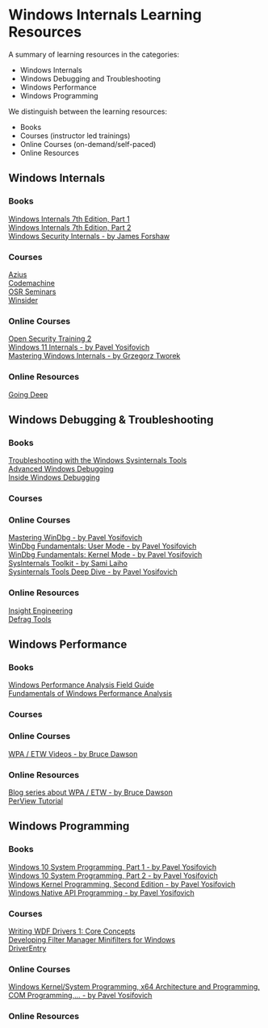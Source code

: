 # Windows Internals Learning Resources

A summary of learning resources in the categories: 
* Windows Internals  
* Windows Debugging and Troubleshooting  
* Windows Performance  
* Windows Programming

We distinguish between the learning resources:  
* Books  
* Courses (instructor led trainings)  
* Online Courses (on-demand/self-paced)  
* Online Resources  


## Windows Internals

### Books
[Windows Internals 7th Edition, Part 1](https://www.amazon.com/Windows-Internals-Part-architecture-management/dp/0735684189)  
[Windows Internals 7th Edition, Part 2](https://www.amazon.com/Windows-Internals-Part-2-7th/dp/0135462401)  
[Windows Security Internals - by James Forshaw](https://nostarch.com/windows-security-internals)

### Courses
[Azius](https://azius.com/)  
[Codemachine](https://codemachine.com/training.html)  
[OSR Seminars](https://www.osr.com/seminars/)  
[Winsider](https://windows-internals.com/)  

### Online Courses
[Open Security Training 2](https://p.ost2.fyi/courses)  
[Windows 11 Internals - by Pavel Yosifovich](https://www.pluralsight.com/paths/windows-11-internals)  
[Mastering Windows Internals - by Grzegorz Tworek](https://gtworek.com/mastering-windows-internals)  

### Online Resources
[Going Deep](https://walkingcat.github.io/ch9-index/?p=Shows_Going+Deep)  

## Windows Debugging & Troubleshooting

### Books
[Troubleshooting with the Windows Sysinternals Tools](https://www.amazon.com/Troubleshooting-Windows-Sysinternals-Tools-2nd/dp/0735684448)  
[Advanced Windows Debugging](https://www.amazon.com/Advanced-Windows-Debugging-Mario-Hewardt/dp/0321374460)  
[Inside Windows Debugging](https://www.amazon.com/Inside-Windows-Debugging-Developer-Reference/dp/0735662789)  

### Courses

### Online Courses
[Mastering WinDbg - by Pavel Yosifovich](https://training.trainsec.net/mastering-windbg)  
[WinDbg Fundamentals: User Mode - by Pavel Yosifovich](https://www.pentesteracademy.com/course?id=52)  
[WinDbg Fundamentals: Kernel Mode - by Pavel Yosifovich](https://www.pentesteracademy.com/course?id=53)  
[SysInternals Toolkit - by Sami Laiho](https://www.pluralsight.com/paths/sysinternals-toolkit-skill)  
[Sysinternals Tools Deep Dive - by Pavel Yosifovich](https://training.trainsec.net/sysinternals-tools-deep-dive-1)  

### Online Resources
[Insight Engineering](https://github.com/DebugPrivilege/InsightEngineering/tree/main)  
[Defrag Tools](https://learn.microsoft.com/en-us/shows/defrag-tools/)  

## Windows Performance

### Books
[Windows Performance Analysis Field Guide](https://www.amazon.com/Windows-Performance-Analysis-Field-Guide/dp/0124167012)  
[Fundamentals of Windows Performance Analysis](https://leanpub.com/perfbook)  

### Courses

### Online Courses
[WPA / ETW Videos - by Bruce Dawson](https://www.wintellectnow.com/Home/CourseLibrary)  

### Online Resources
[Blog series about WPA / ETW - by Bruce Dawson](https://tinyurl.com/etwcentral)  
[PerView Tutorial](https://walkingcat.github.io/ch9-index/?p=Series_PerfView-Tutorial)  

## Windows Programming

### Books
[Windows 10 System Programming, Part 1 - by Pavel Yosifovich](https://leanpub.com/windows10systemprogramming)  
[Windows 10 System Programming, Part 2 - by Pavel Yosifovich](https://leanpub.com/windows10systemprogrammingpart2)  
[Windows Kernel Programming, Second Edition - by Pavel Yosifovich](https://leanpub.com/windowskernelprogrammingsecondedition)  
[Windows Native API Programming - by Pavel Yosifovich](https://leanpub.com/windowsnativeapiprogramming)  

### Courses
[Writing WDF Drivers 1: Core Concepts](https://www.osr.com/seminars/wdf-drivers/)  
[Developing Filter Manager Minifilters for Windows](https://www.osr.com/seminars/minifilters/)  
[DriverEntry](https://driverentry.com.br/)  

### Online Courses
[Windows Kernel/System Programming, x64 Architecture and Programming, COM Programming,... - by Pavel Yosifovich](https://training.trainsec.net/windows-internals-and-programming)  

### Online Resources
